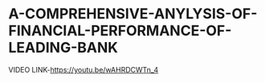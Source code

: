 # A-COMPREHENSIVE-ANYLYSIS-OF-FINANCIAL-PERFORMANCE-OF-LEADING-BANK

VIDEO LINK-https://youtu.be/wAHRDCWTn_4
